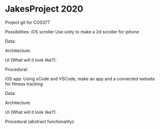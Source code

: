 # JakesProject 2020
 Project git for COS377
 
 Possibilities:
 iOS scroller
   Use unity to make a 2d scroller for iphone
 
   Data:
 
 
   Architecture:
 
 
   UI (What will it look like?):
 
 
   Procedural:
 
 iOS app:
   Using xCode and VSCode, make an app and a connected website for fitness tracking
   
   Data:
 
 
   Architecture:
 
 
   UI (What will it look like?):
 
 
   Procedural (abstract functionality):
